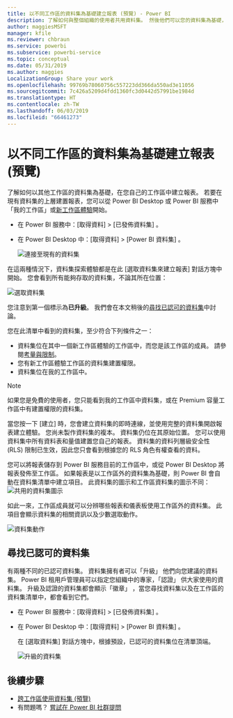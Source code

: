 ```yaml
---
title: 以不同工作區的資料集為基礎建立報表 (預覽) - Power BI
description: 了解如何與整個組織的使用者共用資料集。 然後他們可以您的資料集為基礎，在自己的工作區中建置報表。
author: maggiesMSFT
manager: kfile
ms.reviewer: chbraun
ms.service: powerbi
ms.subservice: powerbi-service
ms.topic: conceptual
ms.date: 05/31/2019
ms.author: maggies
LocalizationGroup: Share your work
ms.openlocfilehash: 99769b78060756c557223dd366da550ad3e11056
ms.sourcegitcommit: 7c426a5209d4fdd1360fc3d0442d57991be1984d
ms.translationtype: HT
ms.contentlocale: zh-TW
ms.lasthandoff: 06/03/2019
ms.locfileid: "66461273"
---
```

# <a name="create-reports-based-on-datasets-from-different-workspaces-preview"></a>以不同工作區的資料集為基礎建立報表 (預覽)

了解如何以其他工作區的資料集為基礎，在您自己的工作區中建立報表。 若要在現有資料集的上層建置報表，您可以從 Power BI Desktop 或 Power BI 服務中「我的工作區」或[新工作區體驗](service-create-the-new-workspaces.md)開始。

- 在 Power BI 服務中：[取得資料]   > [已發佈資料集]  。
- 在 Power BI Desktop 中：[取得資料]   > [Power BI 資料集]  。

    ![連接至現有的資料集](media/service-datasets-across-workspaces/power-bi-connect-dataset-pk.png)
   
在這兩種情況下，資料集探索體驗都是在此 [選取資料集來建立報表]  對話方塊中開始。 您會看到所有能夠存取的資料集，不論其所在位置：

![選取資料集](media/service-datasets-across-workspaces/power-bi-select-dataset.png)

您注意到第一個標示為**已升級**。 我們會在本文稍後的[尋找已認可的資料集](#find-an-endorsed-dataset)中討論。

您在此清單中看到的資料集，至少符合下列條件之一：

- 資料集位在其中一個新工作區體驗的工作區中，而您是該工作區的成員。 請參閱[考量與限制](service-datasets-across-workspaces.md#considerations-and-limitations)。
- 您有新工作區體驗工作區的資料集建置權限。
- 資料集位在我的工作區中。

> [!NOTE]
> 如果您是免費的使用者，您只能看到我的工作區中資料集，或在 Premium 容量工作區中有建置權限的資料集。

當您按一下 [建立]  時，您會建立資料集的即時連線，並使用完整的資料集開啟報表建立體驗。 您尚未製作資料集的複本。 資料集仍位在其原始位置。 您可以使用資料集中所有資料表和量值建置您自己的報表。 資料集的資料列層級安全性 (RLS) 限制已生效，因此您只會看到根據您的 RLS 角色有權查看的資料。

您可以將報表儲存到 Power BI 服務目前的工作區中，或從 Power BI Desktop 將報表發佈至工作區。 如果報表是以工作區外的資料集為基礎，則 Power BI 會自動在資料集清單中建立項目。 此資料集的圖示和工作區資料集的圖示不同： ![共用的資料集圖示](media/service-datasets-discover-across-workspaces/power-bi-shared-dataset-icon.png)

如此一來，工作區成員就可以分辨哪些報表和儀表板使用工作區外的資料集。 此項目會顯示資料集的相關資訊以及少數選取動作。

![資料集動作](media/service-datasets-across-workspaces/power-bi-dataset-actions.png)

## <a name="find-an-endorsed-dataset"></a>尋找已認可的資料集

有兩種不同的已認可資料集。 資料集擁有者可以「升級」  他們向您建議的資料集。 Power BI 租用戶管理員可以指定您組織中的專家，「認證」  供大家使用的資料集。 升級及認證的資料集都會顯示「徽章」  ，當您尋找資料集以及在工作區的資料集清單中，都會看到它們。 

- 在 Power BI 服務中：[取得資料]   > [已發佈資料集]  。
- 在 Power BI Desktop 中：[取得資料]   > [Power BI 資料集]  。

    在 [選取資料集]  對話方塊中，根據預設，已認可的資料集位在清單頂端。 

    ![升級的資料集](media/service-datasets-certify-promote/power-bi-dataset-promoted.png)

## <a name="next-steps"></a>後續步驟

- [跨工作區使用資料集 (預覽)](service-datasets-across-workspaces.md)
- 有問題嗎？ [嘗試在 Power BI 社群提問](http://community.powerbi.com/)
